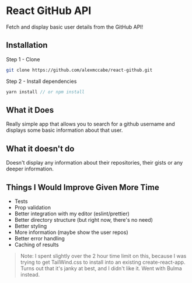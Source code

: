 # React GitHub API

Fetch and display basic user details from the GitHub API!

## Installation

Step 1 - Clone

```sh
git clone https://github.com/alexmccabe/react-github.git
```

Step 2 - Install dependencies

```js
yarn install // or npm install
```

## What it Does

Really simple app that allows you to search for a github username and displays some basic information about that user.

## What it doesn't do

Doesn't display any information about their repositories, their gists or any deeper information.

## Things I Would Improve Given More Time

- Tests
- Prop validation
- Better integration with my editor (eslint/prettier)
- Better directory structure (but right now, there's no need)
- Better styling
- More information (maybe show the user repos)
- Better error handling
- Caching of results

> Note: I spent slightly over the 2 hour time limit on this, because I was trying to get TailWind.css to install into an existing create-react-app. Turns out that it's janky at best, and I didn't like it. Went with Bulma instead.
